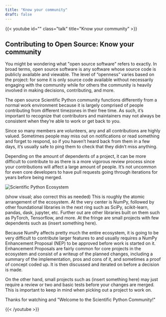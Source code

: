 ```yaml
---
title: "Know your community"
draft: false
---
```


{{< youtube id="" class="talk" title="Know your community" >}}

## Contributing to Open Source: Know your community

You might be wondering what "open source software" refers to exactly.
In broad terms, open source software is any software whose source code is publicly available and viewable.
The level of “openness” varies based on the project: for some it is only source code available without necessarily engaging with the community while for others the community is heavily involved in making decisions, contributing, and more.

The open source Scientific Python  community functions differently from a normal work environment because it is largely comprised of people contributing from different timezones in their free time.
As such, it’s important to recognize that contributors and maintainers may not always be consistent when they’re able to work or get back to you.

Since so many members are volunteers, any and all contributions are highly valued.
Sometimes people may miss out on notifications or read something and forget to respond, so if you haven’t heard back from them in a few days, it’s usually safe to ping them to check that they didn’t miss anything.

Depending on the amount of dependents of a project, it can be more difficult to contribute to as there is a more vigorous review process since your contributions will affect a large amount of people.
It’s not uncommon for even core developers to have pull requests going through iterations for years before being merged.

![Scientific Python Ecosystem](/images/ecosystem.svg)

(show visual; also correct this as needed) This is roughly the atomic arrangement of the ecosystem.
At the very center is NumPy, followed by other foundational libraries in the next ring such as SciPy, scikit-learn, pandas, dask, jupyter, etc.
Further out are other libraries built on them such as PyTorch, Tensorflow, and more.
At the fringe are small projects with few dependents such as (insert something here).

Because NumPy affects pretty much the entire ecosystem, it is going to be very difficult to contribute larger features to and usually requires a NumPy Enhancement Proposal (NEP) to be approved before work is started on it.
Enhancement Proposals are fairly common for core projects in the ecosystem and consist of a writeup of the planned changes, including a summary of the implementation, pros and cons of it, and sometimes a proof of concept coded up.
It is then discussed and iterated on before a decision is made.

On the other hand, small projects such as (insert something here) may just require a review or two and basic tests before your changes are merged.
This is important to keep in mind when picking out a project to work on.

Thanks for watching and "Welcome to the Scientific Python Community!"

{{< /youtube >}}

